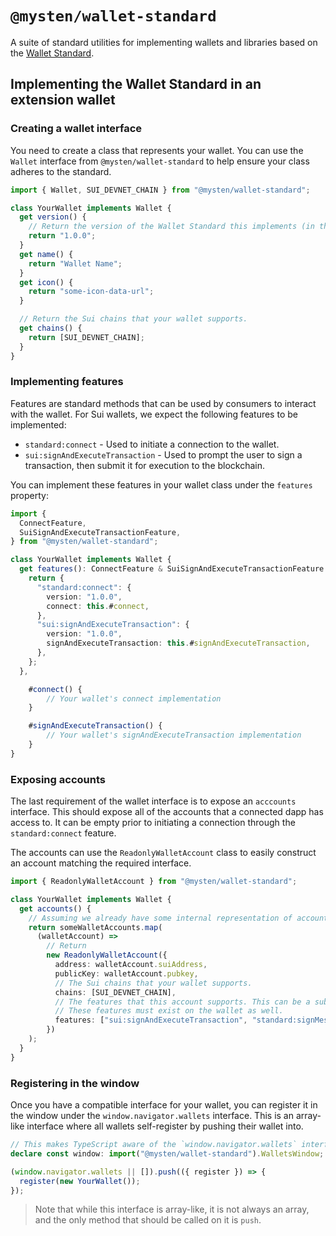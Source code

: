 # `@mysten/wallet-standard`

A suite of standard utilities for implementing wallets and libraries based on the [Wallet Standard](https://github.com/wallet-standard/wallet-standard/).

## Implementing the Wallet Standard in an extension wallet

### Creating a wallet interface

You need to create a class that represents your wallet. You can use the `Wallet` interface from `@mysten/wallet-standard` to help ensure your class adheres to the standard.

```typescript
import { Wallet, SUI_DEVNET_CHAIN } from "@mysten/wallet-standard";

class YourWallet implements Wallet {
  get version() {
    // Return the version of the Wallet Standard this implements (in this case, 1.0.0).
    return "1.0.0";
  }
  get name() {
    return "Wallet Name";
  }
  get icon() {
    return "some-icon-data-url";
  }

  // Return the Sui chains that your wallet supports.
  get chains() {
    return [SUI_DEVNET_CHAIN];
  }
}
```

### Implementing features

Features are standard methods that can be used by consumers to interact with the wallet. For Sui wallets, we expect the following features to be implemented:

- `standard:connect` - Used to initiate a connection to the wallet.
- `sui:signAndExecuteTransaction` - Used to prompt the user to sign a transaction, then submit it for execution to the blockchain.

You can implement these features in your wallet class under the `features` property:

```typescript
import {
  ConnectFeature,
  SuiSignAndExecuteTransactionFeature,
} from "@mysten/wallet-standard";

class YourWallet implements Wallet {
  get features(): ConnectFeature & SuiSignAndExecuteTransactionFeature {
    return {
      "standard:connect": {
        version: "1.0.0",
        connect: this.#connect,
      },
      "sui:signAndExecuteTransaction": {
        version: "1.0.0",
        signAndExecuteTransaction: this.#signAndExecuteTransaction,
      },
    };
  },

	#connect() {
		// Your wallet's connect implementation
	}

	#signAndExecuteTransaction() {
		// Your wallet's signAndExecuteTransaction implementation
	}
}
```

### Exposing accounts

The last requirement of the wallet interface is to expose an `acccounts` interface. This should expose all of the accounts that a connected dapp has access to. It can be empty prior to initiating a connection through the `standard:connect` feature.

The accounts can use the `ReadonlyWalletAccount` class to easily construct an account matching the required interface.

```typescript
import { ReadonlyWalletAccount } from "@mysten/wallet-standard";

class YourWallet implements Wallet {
  get accounts() {
    // Assuming we already have some internal representation of accounts:
    return someWalletAccounts.map(
      (walletAccount) =>
        // Return
        new ReadonlyWalletAccount({
          address: walletAccount.suiAddress,
          publicKey: walletAccount.pubkey,
          // The Sui chains that your wallet supports.
          chains: [SUI_DEVNET_CHAIN],
          // The features that this account supports. This can be a subset of the wallet's supported features.
          // These features must exist on the wallet as well.
          features: ["sui:signAndExecuteTransaction", "standard:signMessage"],
        })
    );
  }
}
```

### Registering in the window

Once you have a compatible interface for your wallet, you can register it in the window under the `window.navigator.wallets` interface. This is an array-like interface where all wallets self-register by pushing their wallet into.

```typescript
// This makes TypeScript aware of the `window.navigator.wallets` interface.
declare const window: import("@mysten/wallet-standard").WalletsWindow;

(window.navigator.wallets || []).push(({ register }) => {
  register(new YourWallet());
});
```

> Note that while this interface is array-like, it is not always an array, and the only method that should be called on it is `push`.
